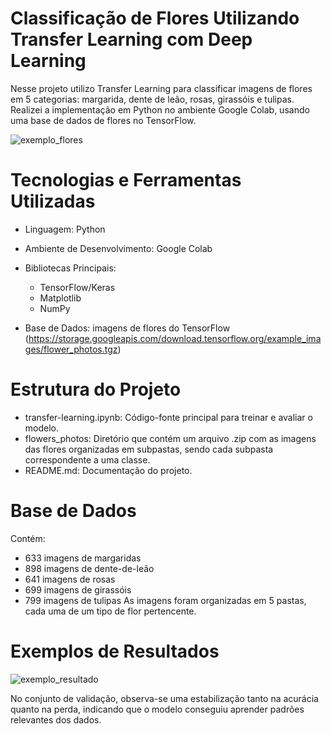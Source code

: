 # Classificação de Flores Utilizando Transfer Learning com Deep Learning

Nesse projeto utilizo Transfer Learning para classificar imagens de flores em 5 categorias: margarida, dente de leão, rosas, girassóis e tulipas. Realizei a implementação em Python no ambiente Google Colab, usando uma base de dados de flores no TensorFlow.

![exemplo_flores](https://github.com/user-attachments/assets/f383de93-199d-4ec7-975c-b05e3be75ce0)


# Tecnologias e Ferramentas Utilizadas
* Linguagem: Python

*  Ambiente de Desenvolvimento: Google Colab

*  Bibliotecas Principais:
   * TensorFlow/Keras
   * Matplotlib
   * NumPy
*  Base de Dados: imagens de flores do TensorFlow (https://storage.googleapis.com/download.tensorflow.org/example_images/flower_photos.tgz)

# Estrutura do Projeto
* transfer-learning.ipynb: Código-fonte principal para treinar e avaliar o modelo.
* flowers_photos: Diretório que contém um arquivo .zip com as imagens das flores organizadas em subpastas, sendo cada subpasta correspondente a uma classe.
* README.md: Documentação do projeto.

# Base de Dados
Contém:
* 633 imagens de margaridas
* 898 imagens de dente-de-leão
* 641 imagens de rosas
* 699 imagens de girassóis
* 799 imagens de tulipas
As imagens foram organizadas em 5 pastas, cada uma de um tipo de flor pertencente. 


# Exemplos de Resultados

![exemplo_resultado](https://github.com/user-attachments/assets/1b3d6a31-ed85-40fb-bf0f-773c4663b275)


No conjunto de validação, observa-se uma estabilização tanto na acurácia quanto na perda, indicando que o modelo conseguiu aprender padrões relevantes dos dados.
